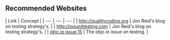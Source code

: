 ## Recommended Websites

| Link | Concept |
| --- | --- | --- |
| http://qualitycoding.org | Jon Reid's blog on testing strategy's. |
| http://iosunittesting.com | Jon Reid's blog on testing strategy's. |
| [objc.io issue 15](http://www.objc.io/issue-15/index.html) | The objc.io issue on testing. |
